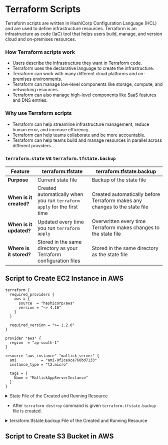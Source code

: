 # Terraform Scripts
Terraform scripts are written in HashiCorp Configuration Language (HCL) and are used to define infrastructure resources. Terraform is an infrastructure as code (IaC) tool that helps users build, manage, and version cloud and on-premises resources.
### How Terraform scripts work
- Users describe the infrastructure they want in Terraform code.
- Terraform uses the declarative language to create the infrastructure.
- Terraform can work with many different cloud platforms and on-premises environments.
- Terraform can manage low-level components like storage, compute, and networking resources.
- Terraform can also manage high-level components like SaaS features and DNS entries.
### Why use Terraform scripts
- Terraform can help streamline infrastructure management, reduce human error, and increase efficiency.
- Terraform can help teams collaborate and be more accountable.
- Terraform can help teams build and manage resources in parallel across different providers.
### `terraform.state` vs `terraform.tfstate.backup`

| **Feature**               | **terraform.tfstate**                              | **terraform.tfstate.backup**                    |
|---------------------------|----------------------------------------------------|-------------------------------------------------|
| **Purpose**                | Current state file                                 | Backup of the state file                        |
| **When is it created?**    | Created automatically when you run `terraform apply` for the first time | Created automatically before Terraform makes any changes to the state file |
| **When is it updated?**    | Updated every time you run `terraform apply`       | Overwritten every time Terraform makes changes to the state file |
| **Where is it stored?**    | Stored in the same directory as your Terraform configuration files | Stored in the same directory as the state file  |

## Script to Create EC2 Instance in AWS
```hcl
terraform {
  required_providers {
    aws = {
      source  = "hashicorp/aws"
      version = "~> 4.16"
    }
  }

  required_version = ">= 1.2.0"
}

provider "aws" {
  region  = "ap-south-1"
}

resource "aws_instance" "mallick_server" {
  ami           = "ami-0f2ce9ce760bd7133"
  instance_type = "t2.micro"

  tags = {
    Name = "MallickAppServerInstance"
  }
}
```

<details>
   <summary>State File of the Created and Running Resource</summary>

root@ip-172-31-4-247:~/tf-ec2# cat terraform.tfstate
```hcl
{
  "version": 4,
  "terraform_version": "1.11.1",
  "serial": 1,
  "lineage": "099bc8e2-68f5-ee73-b9b5-9726900bf1d3",
  "outputs": {},
  "resources": [
    {
      "mode": "managed",
      "type": "aws_instance",
      "name": "mallick_server",
      "provider": "provider[\"registry.terraform.io/hashicorp/aws\"]",
      "instances": [
        {
          "schema_version": 1,
          "attributes": {
            "ami": "ami-0f2ce9ce760bd7133",
            "arn": "arn:aws:ec2:ap-south-1:339713104321:instance/i-0933d0abda0ba6d36",
            "associate_public_ip_address": true,
            "availability_zone": "ap-south-1a",
            "capacity_reservation_specification": [
              {
                "capacity_reservation_preference": "open",
                "capacity_reservation_target": []
              }
            ],
            "cpu_core_count": 1,
            "cpu_options": [
              {
                "amd_sev_snp": "",
                "core_count": 1,
                "threads_per_core": 1
              }
            ],
            "cpu_threads_per_core": 1,
            "credit_specification": [
              {
                "cpu_credits": "standard"
              }
            ],
            "disable_api_stop": false,
            "disable_api_termination": false,
            "ebs_block_device": [],
            "ebs_optimized": false,
            "enclave_options": [
              {
                "enabled": false
              }
            ],
            "ephemeral_block_device": [],
            "get_password_data": false,
            "hibernation": false,
            "host_id": "",
            "host_resource_group_arn": null,
            "iam_instance_profile": "",
            "id": "i-0933d0abda0ba6d36",
            "instance_initiated_shutdown_behavior": "stop",
            "instance_state": "running",
            "instance_type": "t2.micro",
            "ipv6_address_count": 0,
            "ipv6_addresses": [],
            "key_name": "",
            "launch_template": [],
            "maintenance_options": [
              {
                "auto_recovery": "default"
              }
            ],
            "metadata_options": [
              {
                "http_endpoint": "enabled",
                "http_put_response_hop_limit": 1,
                "http_tokens": "optional",
                "instance_metadata_tags": "disabled"
              }
            ],
            "monitoring": false,
            "network_interface": [],
            "outpost_arn": "",
            "password_data": "",
            "placement_group": "",
            "placement_partition_number": 0,
            "primary_network_interface_id": "eni-040bd93ddb7d877de",
            "private_dns": "ip-172-31-46-193.ap-south-1.compute.internal",
            "private_dns_name_options": [
              {
                "enable_resource_name_dns_a_record": false,
                "enable_resource_name_dns_aaaa_record": false,
                "hostname_type": "ip-name"
              }
            ],
            "private_ip": "172.31.46.193",
            "public_dns": "ec2-13-235-2-21.ap-south-1.compute.amazonaws.com",
            "public_ip": "13.235.2.21",
            "root_block_device": [
              {
                "delete_on_termination": true,
                "device_name": "/dev/xvda",
                "encrypted": false,
                "iops": 100,
                "kms_key_id": "",
                "tags": {},
                "throughput": 0,
                "volume_id": "vol-0574be34402816829",
                "volume_size": 8,
                "volume_type": "gp2"
              }
            ],
            "secondary_private_ips": [],
            "security_groups": [
              "default"
            ],
            "source_dest_check": true,
            "subnet_id": "subnet-0738b2e70f37fe442",
            "tags": {
              "Name": "MallickAppServerInstance"
            },
            "tags_all": {
              "Name": "MallickAppServerInstance"
            },
            "tenancy": "default",
            "timeouts": null,
            "user_data": null,
            "user_data_base64": null,
            "user_data_replace_on_change": false,
            "volume_tags": null,
            "vpc_security_group_ids": [
              "sg-0a35e9086b143cac5"
            ]
          },
          "sensitive_attributes": [],
          "private": "eyJlMmJmYjczMC1lY2FhLTExZTYtOGY4OC0zNDM2M2JjN2M0YzAiOnsiY3JlYXRlIjo2MDAwMDAwMDAwMDAsImRlbGV0ZSI6MTIwMDAwMDAwMDAwMCwidXBkYXRlIjo2MDAwMDAwMDAwMDB9LCJzY2hlbWFfdmVyc2lvbiI6IjEifQ=="
        }
      ]
    }
  ],
  "check_results": null
}
```
   
</details>

- After `terraform destroy` command is given `terraform.tfstate.backup` file is created.
  
<details>
   <summary>terraform.tfstate.backup File of the Created and Running Resource</summary>

root@ip-172-31-4-247:~/tf-ec2# cat terraform.tfstate.backup
```hcl
{
  "version": 4,
  "terraform_version": "1.11.1",
  "serial": 1,
  "lineage": "099bc8e2-68f5-ee73-b9b5-9726900bf1d3",
  "outputs": {},
  "resources": [
    {
      "mode": "managed",
      "type": "aws_instance",
      "name": "mallick_server",
      "provider": "provider[\"registry.terraform.io/hashicorp/aws\"]",
      "instances": [
        {
          "schema_version": 1,
          "attributes": {
            "ami": "ami-0f2ce9ce760bd7133",
            "arn": "arn:aws:ec2:ap-south-1:339713104321:instance/i-0933d0abda0ba6d36",
            "associate_public_ip_address": true,
            "availability_zone": "ap-south-1a",
            "capacity_reservation_specification": [
              {
                "capacity_reservation_preference": "open",
                "capacity_reservation_target": []
              }
            ],
            "cpu_core_count": 1,
            "cpu_options": [
              {
                "amd_sev_snp": "",
                "core_count": 1,
                "threads_per_core": 1
              }
            ],
            "cpu_threads_per_core": 1,
            "credit_specification": [
              {
                "cpu_credits": "standard"
              }
            ],
            "disable_api_stop": false,
            "disable_api_termination": false,
            "ebs_block_device": [],
            "ebs_optimized": false,
            "enclave_options": [
              {
                "enabled": false
              }
            ],
            "ephemeral_block_device": [],
            "get_password_data": false,
            "hibernation": false,
            "host_id": "",
            "host_resource_group_arn": null,
            "iam_instance_profile": "",
            "id": "i-0933d0abda0ba6d36",
            "instance_initiated_shutdown_behavior": "stop",
            "instance_state": "running",
            "instance_type": "t2.micro",
            "ipv6_address_count": 0,
            "ipv6_addresses": [],
            "key_name": "",
            "launch_template": [],
            "maintenance_options": [
              {
                "auto_recovery": "default"
              }
            ],
            "metadata_options": [
              {
                "http_endpoint": "enabled",
                "http_put_response_hop_limit": 1,
                "http_tokens": "optional",
                "instance_metadata_tags": "disabled"
              }
            ],
            "monitoring": false,
            "network_interface": [],
            "outpost_arn": "",
            "password_data": "",
            "placement_group": "",
            "placement_partition_number": 0,
            "primary_network_interface_id": "eni-040bd93ddb7d877de",
            "private_dns": "ip-172-31-46-193.ap-south-1.compute.internal",
            "private_dns_name_options": [
              {
                "enable_resource_name_dns_a_record": false,
                "enable_resource_name_dns_aaaa_record": false,
                "hostname_type": "ip-name"
              }
            ],
            "private_ip": "172.31.46.193",
            "public_dns": "ec2-13-235-2-21.ap-south-1.compute.amazonaws.com",
            "public_ip": "13.235.2.21",
            "root_block_device": [
              {
                "delete_on_termination": true,
                "device_name": "/dev/xvda",
                "encrypted": false,
                "iops": 100,
                "kms_key_id": "",
                "tags": {},
                "throughput": 0,
                "volume_id": "vol-0574be34402816829",
                "volume_size": 8,
                "volume_type": "gp2"
              }
            ],
            "secondary_private_ips": [],
            "security_groups": [
              "default"
            ],
            "source_dest_check": true,
            "subnet_id": "subnet-0738b2e70f37fe442",
            "tags": {
              "Name": "MallickAppServerInstance"
            },
            "tags_all": {
              "Name": "MallickAppServerInstance"
            },
            "tenancy": "default",
            "timeouts": null,
            "user_data": null,
            "user_data_base64": null,
            "user_data_replace_on_change": false,
            "volume_tags": null,
            "vpc_security_group_ids": [
              "sg-0a35e9086b143cac5"
            ]
          },
          "sensitive_attributes": [],
          "private": "eyJlMmJmYjczMC1lY2FhLTExZTYtOGY4OC0zNDM2M2JjN2M0YzAiOnsiY3JlYXRlIjo2MDAwMDAwMDAwMDAsImRlbGV0ZSI6MTIwMDAwMDAwMDAwMCwidXBkYXRlIjo2MDAwMDAwMDAwMDB9LCJzY2hlbWFfdmVyc2lvbiI6IjEifQ=="
        }
      ]
    }
  ],
  "check_results": null
}
```

</details>   



## Script to Create S3 Bucket in AWS
```hcl


